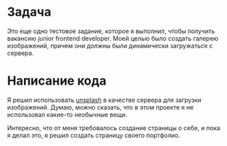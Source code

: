 # Задача

Это еще одно тестовое задание, которое я выполнил, чтобы получить вакансию junior frontend developer. Моей целью было создать галерею изображений, причем они должны были динамически загружаться с сервера.

# Написание кода

Я решил использовать [unsplash](https://unsplash.com ) в качестве сервера для загрузки изображений. Думаю, можно сказать, что в этом проекте я не использовал какие-то необычные вещи.

Интересно, что от меня требовалось создание страницы о себе, и пока я делал это, я решил создать страницу своего портфолио.
